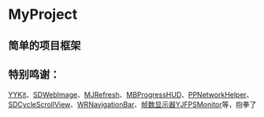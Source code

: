 # MyProject
## 简单的项目框架
特别鸣谢：
-------
[YYKit](https://github.com/ibireme/YYKit)、[SDWebImage](https://github.com/rs/SDWebImage)、[MJRefresh](https://github.com/CoderMJLee/MJRefresh)、[MBProgressHUD](https://github.com/jdg/MBProgressHUD)、[PPNetworkHelper](https://github.com/jkpang/PPNetworkHelper)、[SDCycleScrollView](https://github.com/gsdios/SDCycleScrollView)、[WRNavigationBar](https://github.com/wangrui460/WRNavigationBar)、[帧数显示器YJFPSMonitor](https://github.com/liuyingjieyeah/YJFPSMonitor)等，抱拳了
